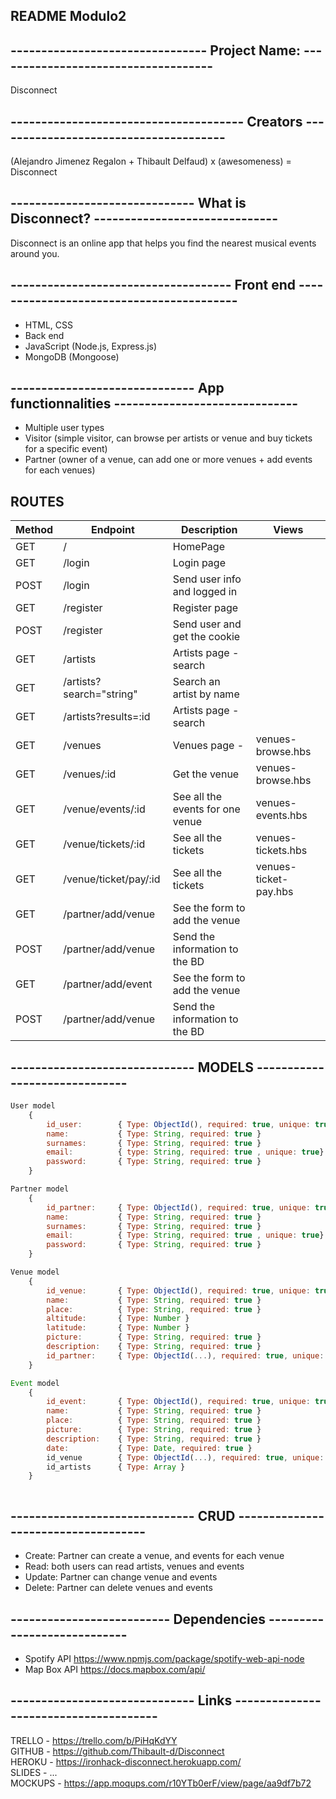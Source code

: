 ## README Modulo2

##  -------------------------------- Project Name: ------------------------------------
Disconnect

## -------------------------------------- Creators --------------------------------------
(Alejandro Jimenez Regalon + Thibault Delfaud) x (awesomeness) = Disconnect

## ------------------------------ What is Disconnect? ------------------------------
Disconnect is an online app that helps you find the nearest musical events around you.

## ------------------------------------ Front end -----------------------------------------
- HTML, CSS
- Back end
- JavaScript (Node.js, Express.js)
- MongoDB (Mongoose)

## ------------------------------ App functionnalities ------------------------------
- Multiple user types
- Visitor (simple visitor, can browse per artists or venue and buy tickets for a specific event)
- Partner (owner of a venue, can add one or more venues + add events for each venues)

## ROUTES
|   Method   |  Endpoint    |     Description  | Views |
|------------|--------------|------------------|------------------|
|    GET     |    /         |               HomePage                        |       
|    GET     |    /login    |               Login page                      |
|    POST    |    /login    |               Send user info and logged in    |   
|    GET     |    /register |               Register page                   |
|    POST    |    /register |               Send user and get the cookie    |
|    GET     |    /artists  |               Artists page - search           |
|    GET    |     /artists?search="string"  |  Search an artist by name     |
|    GET     |    /artists?results=:id  |   Artists page - search           |
|    GET     |    /venues |                 Venues page -                   | venues-browse.hbs
|    GET    |    /venues/:id |             Get the venue                    | venues-browse.hbs
|    GET    |    /venue/events/:id |        See all the events for one venue| venues-events.hbs
|    GET    |    /venue/tickets/:id |       See all the tickets             | venues-tickets.hbs
|    GET    |    /venue/ticket/pay/:id |    See all the tickets             | venues-ticket-pay.hbs
|    GET     |    /partner/add/venue    |   See the form to add the venue   | 
|    POST    |    /partner/add/venue    |   Send the information to the BD  |   
|    GET     |    /partner/add/event    |   See the form to add the venue   |
|    POST    |    /partner/add/venue    |   Send the information to the BD  |

## ------------------------------ MODELS ------------------------------

```javascript
User model
    {
        id_user:        { Type: ObjectId(), required: true, unique: true}
        name:           { Type: String, required: true }
        surnames:       { Type: String, required: true }
        email:          { type: String, required: true , unique: true}
        password:       { Type: String, required: true }
    }

Partner model
    {
        id_partner:     { Type: ObjectId(), required: true, unique: true}
        name:           { Type: String, required: true }
        surnames:       { Type: String, required: true }
        email:          { Type: String, required: true , unique: true}
        password:       { Type: String, required: true }
    }

Venue model
    {
        id_venue:       { Type: ObjectId(), required: true, unique: true}
        name:           { Type: String, required: true }
        place:          { Type: String, required: true }
        altitude:       { Type: Number }
        latitude:       { Type: Number }
        picture:        { Type: String, required: true }
        description:    { Type: String, required: true }
        id_partner:     { Type: ObjectId(...), required: true, unique: true}
    }

Event model
    {
        id_event:       { Type: ObjectId(), required: true, unique: true}
        name:           { Type: String, required: true }
        place:          { Type: String, required: true }
        picture:        { Type: String, required: true }
        description:    { Type: String, required: true }
        date:           { Type: Date, required: true }
        id_venue        { Type: ObjectId(...), required: true, unique: true}
        id_artists      { Type: Array }
    }



```

##  ------------------------------ CRUD ------------------------------------
- Create: Partner can create a venue, and events for each venue
- Read: both users can read artists, venues and events
- Update: Partner can change venue and events
- Delete: Partner can delete venues and events

## -------------------------- Dependencies ----------------------------
- Spotify API https://www.npmjs.com/package/spotify-web-api-node
- Map Box API https://docs.mapbox.com/api/

## ------------------------------ Links --------------------------------------
TRELLO  -  https://trello.com/b/PiHqKdYY <BR>
GITHUB  -  https://github.com/Thibault-d/Disconnect <br>
HEROKU  -  https://ironhack-disconnect.herokuapp.com/<br>
SLIDES  -   ... <br>
MOCKUPS - https://app.moqups.com/r10YTb0erF/view/page/aa9df7b72 <BR>